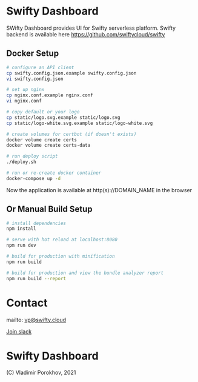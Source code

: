 # Swifty Dashboard

SWifty Dashboard provides UI for Swifty serverless platform.
Swifty backend is available here https://github.com/swiftycloud/swifty

## Docker Setup
``` bash
# configure an API client
cp swifty.config.json.example swifty.config.json
vi swifty.config.json

# set up nginx
cp nginx.conf.example nginx.conf
vi nginx.conf

# copy default or your logo
cp static/logo.svg.example static/logo.svg
cp static/logo-white.svg.example static/logo-white.svg

# create volumes for certbot (if doesn't exists)
docker volume create certs
docker volume create certs-data

# run deploy script
./deploy.sh

# run or re-create docker container
docker-compose up -d
```

Now the application is available at http(s)://DOMAIN_NAME in the browser

## Or Manual Build Setup
``` bash
# install dependencies
npm install

# serve with hot reload at localhost:8080
npm run dev

# build for production with minification
npm run build

# build for production and view the bundle analyzer report
npm run build --report
```
# Contact
mailto: vp@swifty.cloud

[Join slack](https://join.slack.com/t/swiftycloud/shared_invite/enQtNDk1Nzk5NTQ1OTIzLWVhNWY3ZDZmNmQ1YTBlZGNlN2IzMmNhYmEzNTNkOGU2MzdmZWE3YTBiMjVjYWI5Y2FhMTUwMWUyOTNkZGE5OTM)

# Swifty Dashboard

(С) Vladimir Porokhov, 2021
